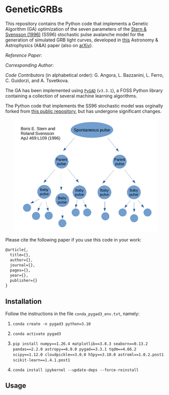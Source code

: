 # GeneticGRBs

This repository contains the Python code that implements a Genetic Algorithm (GA) optimization of the seven parameters of the [Stern & Svensson (1996)](https://iopscience.iop.org/article/10.1086/310267) (SS96) stochastic pulse avalanche model for the generation of simulated GRB light curves, developed in [this]() Astronomy & Astrophysics (A&A) paper (also on [arXiv]()).

_Reference Paper_:

_Corresponding Author_: 

_Code Contributors_ (in alphabetical order): G. Angora, L. Bazzanini, L. Ferro, C. Guidorzi, and A. Tsvetkova.

The GA has been implemented using [`PyGAD`](https://github.com/ahmedfgad/GeneticAlgorithmPython) (`v3.3.1`), a FOSS Python library containing a collection of several machine learning algorithms.

The Python code that implements the SS96 stochastic model was orginally forked from [this public repository](https://github.com/anastasia-tsvetkova/lc_pulse_avalanche), but has undergone significant changes.

<p align="center">
<img src="avalanche.png"  alt="" width = "450" />
</p>

Please cite the following paper if you use this code in your work:
```
@article{,
  title={},
  author={},
  journal={},
  pages={},
  year={},
  publisher={}
}
```



## Installation

Follow the instructions in the file `conda_pygad3_env.txt`, namely:

1. `conda create -n pygad3 python=3.10`

2. `conda activate pygad3`

3. `pip install numpy==1.26.4 matplotlib==3.8.3 seaborn==0.13.2 pandas==2.2.0 astropy==6.0.0 pygad==3.3.1 tqdm==4.66.2 scipy==1.12.0 cloudpickle==3.0.0 h5py==3.10.0 astroml==1.0.2.post1 scikit-learn==1.4.1.post1`

4. `conda install ipykernel --update-deps --force-reinstall`



## Usage
